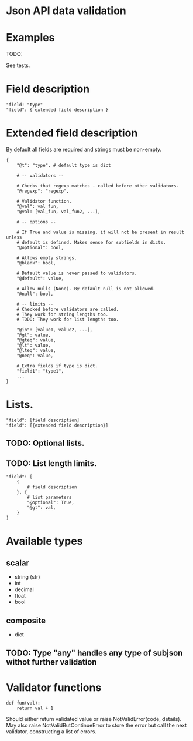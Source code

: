 # Json API data validation

# Examples

TODO:

See tests.

# Field description
```
"field: "type"
"field": { extended field description }
```

# Extended field description
By default all fields are required and strings must be non-empty.

```
{
    "@t": "type", # default type is dict
    
    # -- validators --
    
    # Checks that regexp matches - called before other validators.
    "@regexp": "regexp",
    
    # Validator function.
    "@val": val_fun,
    "@val: [val_fun, val_fun2, ...],
    
    # -- options --
    
    # If True and value is missing, it will not be present in result unless
    # default is defined. Makes sense for subfields in dicts.
    "@optional": bool,
    
    # Allows empty strings.
    "@blank": bool,
    
    # Default value is never passed to validators.
    "@default": value,
    
    # Allow nulls (None). By default null is not allowed.
    "@null": bool, 
    
    # -- limits --
    # Checked before validators are called.
    # They work for string lengths too.
    # TODO: They work for list lengths too.
    
    "@in": [value1, value2, ...],
    "@gt": value,
    "@gteq": value,
    "@lt": value,
    "@lteq": value,
    "@neq": value,
    
    # Extra fields if type is dict.
    "field1": "type1",
    ...
}
```

# Lists.

```
"field": [field description]
"field": [{extended field description}]
```

## TODO: Optional lists.

## TODO: List length limits.
```
"field": [
    {
        # field description
    }, {
        # list parameters
        "@optional": True,
        "@gt": val,
    }
]
```

# Available types
## scalar
 - string (str)
 - int
 - decimal
 - float
 - bool

## composite
 - dict

## TODO: Type "any" handles any type of subjson withot further validation

# Validator functions

```
def fun(val):
    return val + 1
```

Should either return validated value or raise NotValidError(code, details).
May also raise NotValidButContinueError to store the error but call the next validator, constructing a list
of errors. 
